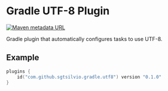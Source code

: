 # Gradle UTF-8 Plugin

[![Maven metadata URL](https://img.shields.io/maven-metadata/v?color=brightgreen&label=gradle%20plugin&metadataUrl=https%3A%2F%2Fplugins.gradle.org%2Fm2%2Fcom%2Fgithub%2Fsgtsilvio%2Fgradle%2Futf8%2Fcom.github.sgtsilvio.gradle.ut8.gradle.plugin%2Fmaven-metadata.xml)](https://plugins.gradle.org/plugin/com.github.sgtsilvio.gradle.utf8)

Gradle plugin that automatically configures tasks to use UTF-8.

## Example

```kotlin
plugins {
    id("com.github.sgtsilvio.gradle.utf8") version "0.1.0"
}
```
